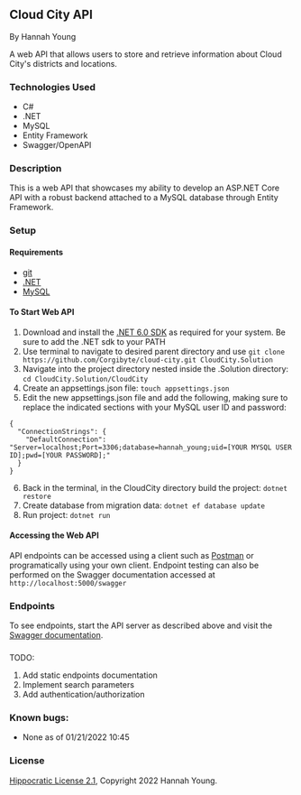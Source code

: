 ## Cloud City API

By Hannah Young

A web API that allows users to store and retrieve information about Cloud City's districts and locations.

### Technologies Used

- C#
- .NET
- MySQL
- Entity Framework
- Swagger/OpenAPI

### Description

This is a web API that showcases my ability to develop an ASP.NET Core API with a robust backend attached to a MySQL database through Entity Framework.

### Setup

#### Requirements

* [git](https://git-scm.com)
* [.NET](https://dotnet.microsoft.com/en-us/)
* [MySQL](https://www.mysql.com/)

#### To Start Web API

1. Download and install the [.NET 6.0 SDK](https://dotnet.microsoft.com/en-us/download/dotnet/6.0) as required for your system. Be sure to add the .NET sdk to your PATH
2. Use terminal to navigate to desired parent directory and use `git clone https://github.com/Corgibyte/cloud-city.git CloudCity.Solution`
3. Navigate into the project directory nested inside the .Solution directory: `cd CloudCity.Solution/CloudCity`
4. Create an appsettings.json file: `touch appsettings.json`
5. Edit the new appsettings.json file and add the following, making sure to replace the indicated sections with your MySQL user ID and password:
```
{
  "ConnectionStrings": {
    "DefaultConnection": "Server=localhost;Port=3306;database=hannah_young;uid=[YOUR MYSQL USER ID];pwd=[YOUR PASSWORD];"
  }
}
```
6. Back in the terminal, in the CloudCity directory build the project: `dotnet restore`
7. Create database from migration data: `dotnet ef database update`
8. Run project: `dotnet run`

#### Accessing the Web API

API endpoints can be accessed using a client such as [Postman](https://www.postman.com/) or programatically using your own client. Endpoint testing can also be performed on the Swagger documentation accessed at `http://localhost:5000/swagger`

### Endpoints

To see endpoints, start the API server as described above and visit the [Swagger documentation](http://localhost:5000/swagger).

###

TODO:
1. Add static endpoints documentation
2. Implement search parameters
3. Add authentication/authorization

### Known bugs:

* None as of 01/21/2022 10:45

### License

[Hippocratic License 2.1](https://github.com/Corgibyte/cloud-city/blob/main/LICENSE.md), Copyright 2022 Hannah Young.

